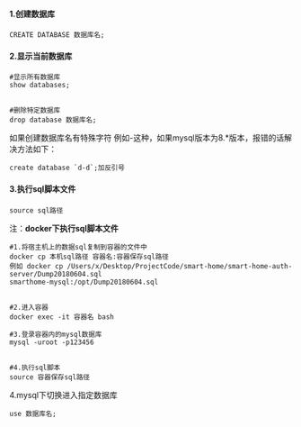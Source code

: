 #### 1.创建数据库

```
CREATE DATABASE 数据库名;
```

#### 2.显示当前数据库

```
#显示所有数据库
show databases;


#删除特定数据库
drop database 数据库名;
```

如果创建数据库名有特殊字符 例如-这种，如果mysql版本为8.\*版本，报错的话解决方法如下：

    create database `d-d`;加反引号

#### 3.执行sql脚本文件

```
source sql路径
```

注：**docker下执行sql脚本文件**

```
#1.将宿主机上的数据sql复制到容器的文件中
docker cp 本机sql路径 容器名:容器保存sql路径
例如 docker cp /Users/x/Desktop/ProjectCode/smart-home/smart-home-auth-server/Dump20180604.sql 
smarthome-mysql:/opt/Dump20180604.sql


#2.进入容器
docker exec -it 容器名 bash

#3.登录容器内的mysql数据库
mysql -uroot -p123456


#4.执行sql脚本
source 容器保存sql路径
```

4.mysql下切换进入指定数据库

```
use 数据库名;
```



